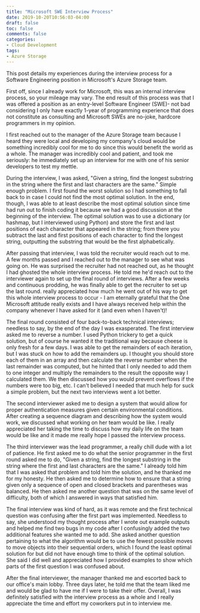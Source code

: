 ```yaml
---
title: "Microsoft SWE Interview Process"
date: 2019-10-20T10:56:03-04:00
draft: false
toc: false
comments: false
categories:
- Cloud Development
tags:
- Azure Storage
---
```


This post details my experiences during the interview process for a Software Engineering position in Microsoft's Azure Storage team.
<!--more-->
First off, since I already work for Microsoft, this was an internal interview process, so your mileage may vary. The end result of this process was that I was offered a position as an entry-level Software Engineer (SWE)- not bad considering I only have exactly 1-year of programming experience that does not constitute as consulting and Microsoft SWEs are no-joke, hardcore programmers in my opinion.

I first reached out to the manager of the Azure Storage team because I heard they were local and developing my company's cloud would be something incredibly cool for me to do since this would benefit the world as a whole. The manager was incredibly cool and patient, and took me seriously: he immediately set up an interview for me with one of his senior developers to test my mettle.

During the interview, I was asked, "Given a string, find the longest substring in the string where the first and last characters are the same." Simple enough problem. I first found the worst solution so I had something to fall back to in case I could not find the most optimal solution. In the end, though, I was able to at least describe the most optimal solution since time had run out to finish coding it because we had a good discussion at the beginning of the interview. The optimal solution was to use a dictionary (or hashmap, but I interviewed using Python) and store the first and last positions of each character that appeared in the string; from there you subtract the last and first positions of each character to find the longest string, outputting the substring that would be the first alphabetically.

After passing that interview, I was told the recruiter would reach out to me. A few months passed and I reached out to the manager to see what was going on. He was surprised the recruiter had not reached out, as he thought I had ghosted the whole interview process. He told me he'd reach out to the interviewer again to set up the final round of interviews. After a few weeks and continuous prodding, he was finally able to get the recruiter to set up the last round.  really appreciated how much he went out of his way to get this whole interview process to occur - I am eternally grateful that the One Microsoft attitude really exists and I have always received help within the company whenever I have asked for it (and even when I haven't)!

The final round consisted of four back-to-back technical interviews; needless to say, by the end of the day I was exasperated. The first interview asked me to reverse a number. I used Python trickery to get a quick solution, but of course he wanted it the traditional way because cheese is only fresh for a few days. I was able to get the remainders of each iteration, but I was stuck on how to add the remainders up. I thought you should store each of them in an array and then calculate the reverse number when the last remainder was computed, but he hinted that I only needed to add them to one integer and multiply the remainders to the result the opposite way I calculated them. We then discussed how you would prevent overflows if the numbers were too big, etc. I can't believed I needed that much help for suck a simple problem, but the next two interviews went a lot better.

The second interviewer asked me to design a system that would allow for proper authentication measures given certain environmental conditions. After creating a sequence diagram and describing how the system would work, we discussed what working on her team would be like. I really appreciated her taking the time to discuss how my daily life on the team would be like and it made me really hope I passed the interview process.

The third interviewer was the lead programmer, a really chill dude with a lot of patience. He first asked me to do what the senior programmer in the first round asked me to do, "Given a string, find the longest substring in the string where the first and last characters are the same." I already told him that I was asked that problem and told him the solution, and he thanked me for my honesty. He then asked me to determine how to ensure that a string given only a sequence of open and closed brackets and parentheses was balanced. He then asked me another question that was on the same level of difficulty, both of which I answered in ways that satisfied him.

The final interview was kind of hard, as it was remote and the first technical question was confusing after the first part was implemented. Needless to say, she understood my thought process after I wrote out example outputs and helped me find two bugs in my code after I confusingly added the two additional features she wanted me to add. She asked another question pertaining to what the algorithm would be to use the fewest possible moves to move objects into their sequential orders, which I found the least optimal solution for but did not have enough time to think of the optimal solution. She said I did well and appreciated how I provided examples to show which parts of the first question I was confused about.

After the final interviewer, the manager thanked me and escorted back to our office's main lobby. Three days later, he told me that the team liked me and would be glad to have me if I were to take their offer. Overall, I was definitely satisfied with the interview process as a whole and I really appreciate the time and effort my coworkers put in to interview me.